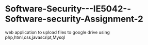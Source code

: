 # Software-Security---IE5042--Software-security-Assignment-2
web  application to upload files to google drive using php,html,css,javascript,Mysql
